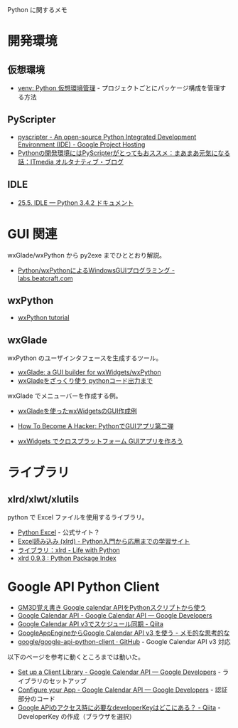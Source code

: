 Python に関するメモ

# 開発環境

## 仮想環境

- [venv: Python 仮想環境管理](https://qiita.com/fiftystorm36/items/b2fd47cf32c7694adc2e) - プロジェクトごとにパッケージ構成を管理する方法

## PyScripter

- [pyscripter - An open-source Python Integrated Development Environment (IDE) - Google Project Hosting](https://code.google.com/p/pyscripter/)
- [Pythonの開発環境にはPyScripterがとってもおススメ：まあまあ元気になる話：ITmedia オルタナティブ・ブログ](http://blogs.itmedia.co.jp/murayama/2013/11/pythonpyscripte-c462.html)

## IDLE

- [25.5. IDLE — Python 3.4.2 ドキュメント](http://docs.python.jp/3.4/library/idle.html)

# GUI 関連

wxGlade/wxPython から py2exe までひととおり解説。

- [Python/wxPythonによるWindowsGUIプログラミング - labs.beatcraft.com](http://labs.beatcraft.com/ja/index.php?Python%2FwxPython%A4%CB%A4%E8%A4%EBWindowsGUI%A5%D7%A5%ED%A5%B0%A5%E9%A5%DF%A5%F3%A5%B0#e92aa44a)

## wxPython

- [wxPython tutorial](http://zetcode.com/wxpython/)

## wxGlade

wxPython のユーザインタフェースを生成するツール。

- [wxGlade: a GUI builder for wxWidgets/wxPython](http://wxglade.sourceforge.net/)
- [wxGladeをざっくり使う pythonコード出力まで](http://linux.oboe-gaki.com/archives/000342.html)

wxGlade でメニューバーを作成する例。

- [wxGladeを使ったwxWidgetsのGUI作成例](http://mynote.mydns.jp/wxWidgets_wxGlade_Example/index.php)

- [How To Become A Hacker: PythonでGUIアプリ第二弾](http://beta-reduction.blogspot.jp/2011/05/pythongui.html)
- [wxWidgets でクロスプラットフォーム GUIアプリを作ろう](http://0xcc.net/pub/uu-2004-08/)

# ライブラリ

## xlrd/xlwt/xlutils

python で Excel ファイルを使用するライブラリ。

- [Python Excel](http://www.python-excel.org/) - 公式サイト？
- [Excel読み込み (xlrd) - Python入門から応用までの学習サイト](http://www.python-izm.com/contents/external/xlrd.shtml)
- [ライブラリ：xlrd - Life with Python](http://www.lifewithpython.com/2013/05/xlrd.html)
- [xlrd 0.9.3 : Python Package Index](https://pypi.python.org/pypi/xlrd)

# Google API Python Client

- [GM3D覚え書き Google calendar APIをPythonスクリプトから使う](http://gm3d.blog.fc2.com/blog-entry-66.html)
- [Google Calendar API - Google Calendar API — Google Developers](https://developers.google.com/google-apps/calendar/)
- [Google Calendar API v3でスケジュール同期 - Qiita](http://qiita.com/qoAop/items/9f4d08ec7ede42849b41)
- [GoogleAppEngineからGoogle Calendar API v3 を使う - メモ的な思考的な](http://thinkami.hatenablog.com/entry/20121117/1353107840)
- [google/google-api-python-client · GitHub](https://github.com/google/google-api-python-client) - Google Calendar API v3 対応

以下のページを参考に動くところまでは動いた。

- [Set up a Client Library - Google Calendar API — Google Developers](https://developers.google.com/google-apps/calendar/setup) - ライブラリのセットアップ
- [Configure your App - Google Calendar API — Google Developers](https://developers.google.com/google-apps/calendar/instantiate) - 認証部分のコード
- [Google APIのアクセス時に必要なdeveloperKeyはどこにある？ - Qiita](http://qiita.com/yamao2253/items/7ff31595dcf0a89117ec) - DeveloperKey の作成（ブラウザを選択）

